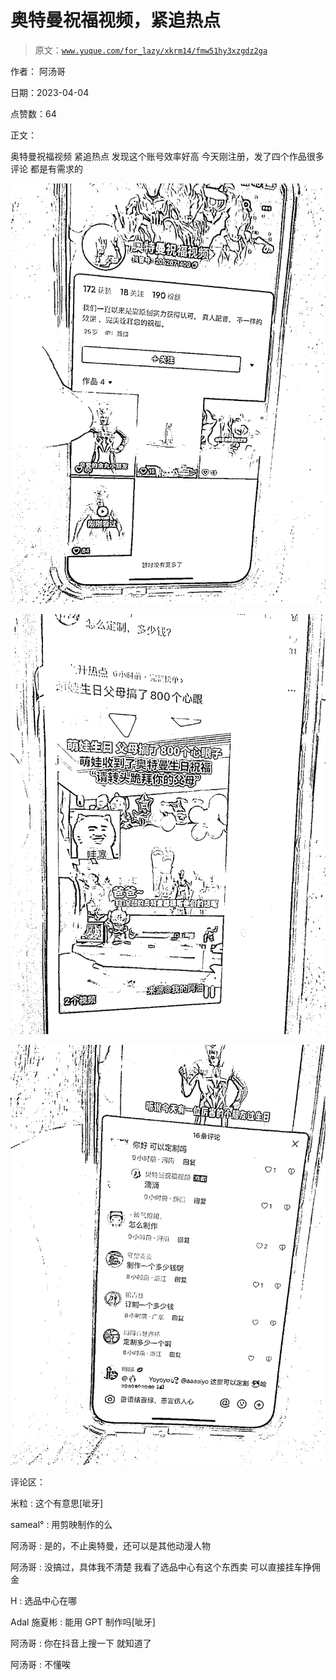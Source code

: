 # 奥特曼祝福视频，紧追热点

> 原文：[`www.yuque.com/for_lazy/xkrm14/fmw51hy3xzgdz2ga`](https://www.yuque.com/for_lazy/xkrm14/fmw51hy3xzgdz2ga)

作者： 阿汤哥

日期：2023-04-04

点赞数：64

正文：

奥特曼祝福视频 紧追热点 发现这个账号效率好高 今天刚注册，发了四个作品很多评论 都是有需求的

![](img/f88548e0af5661cb06b2a4e08323ae01.png)

![](img/5bf1d6f1eeacb730b533171bccd1c5a6.png)

![](img/0e7eb5e8027bc7ce18680faecd665f30.png)

评论区：

米粒 : 这个有意思[呲牙]

sameal° : 用剪映制作的么

阿汤哥 : 是的，不止奥特曼，还可以是其他动漫人物

阿汤哥 : 没搞过，具体我不清楚 我看了选品中心有这个东西卖 可以直接挂车挣佣金

H : 选品中心在哪

Adal 施夏彬 : 能用 GPT 制作吗[呲牙]

阿汤哥 : 你在抖音上搜一下 就知道了

阿汤哥 : 不懂唉

